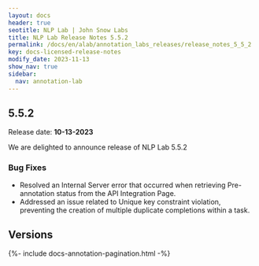 ```yaml
---
layout: docs
header: true
seotitle: NLP Lab | John Snow Labs
title: NLP Lab Release Notes 5.5.2
permalink: /docs/en/alab/annotation_labs_releases/release_notes_5_5_2
key: docs-licensed-release-notes
modify_date: 2023-11-13
show_nav: true
sidebar:
  nav: annotation-lab
---
```


<div class="h3-box" markdown="1">

## 5.5.2

Release date: **10-13-2023**

We are delighted to announce release of NLP Lab 5.5.2
 
### Bug Fixes
- Resolved an Internal Server error that occurred when retrieving Pre-annotation status from the API Integration Page.
- Addressed an issue related to Unique key constraint violation, preventing the creation of multiple duplicate completions within a task.

</div><div class="prev_ver h3-box" markdown="1">

## Versions

</div>

{%- include docs-annotation-pagination.html -%}